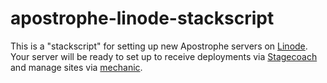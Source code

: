 # apostrophe-linode-stackscript

This is a "stackscript" for setting up new Apostrophe servers on [Linode](https://linode.com). Your server will be ready to set up to receive deployments via [Stagecoach](https://github.com/punkave/stagecoach) and manage sites via [mechanic](https://github.com/punkave/mechanic).

